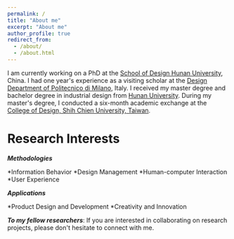 ```yaml
---
permalink: /
title: "About me"
excerpt: "About me"
author_profile: true
redirect_from: 
  - /about/
  - /about.html
---
```


I am currently working on a PhD at the [School of Design Hunan University](http://design.hnu.edu.cn/), China. I had one year's experience as a visiting scholar at the [Design Department of Politecnico di Milano](http://www.dipartimentodesign.polimi.it/en/), Italy. I received my master degree and bachelor degree in industrial design from [Hunan University](http://www.hnu.edu.cn/). During my master's degree, I conducted a six-month academic exchange at the [College of Design, Shih Chien University, Taiwan](http://www.scdesign.usc.edu.tw/).

Research Interests
======

***Methodologies***

*Information Behavior
*Design Management
*Human-computer Interaction
*User Experience


***Applications***

*Product Design and Development
*Creativity and Innovation



***To my fellow researchers***: If you are interested in collaborating on research projects, please don't hesitate to connect with me.